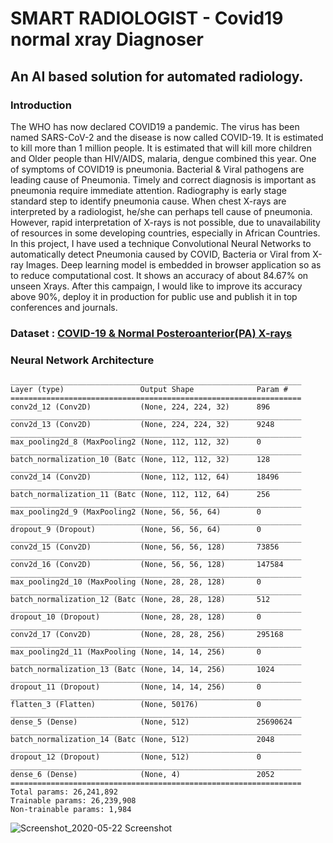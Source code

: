 # SMART RADIOLOGIST - Covid19 normal xray Diagnoser
## An AI based solution for automated radiology.
### Introduction
The WHO has now declared COVID19 a pandemic. The virus has been named SARS-CoV-2 and the disease is now called COVID-19. It is estimated to kill more than 1 million people. It is estimated that will kill more children and Older people than HIV/AIDS, malaria, dengue combined this year. One of symptoms of COVID19 is pneumonia. Bacterial & Viral pathogens are leading cause of Pneumonia. Timely and correct diagnosis is important as pneumonia require immediate attention. Radiography
is early stage standard step to identify pneumonia cause. When chest X-rays are interpreted
by a radiologist, he/she can perhaps tell cause of pneumonia. However, rapid interpretation of
X-rays is not possible, due to unavailability of resources in some developing countries,
especially in African Countries.
In this project, I have used a technique Convolutional Neural Networks to automatically detect Pneumonia caused by COVID, Bacteria or Viral from X-ray Images. Deep learning model is embedded in browser application so as to reduce computational cost.
It shows an accuracy of about 84.67% on unseen Xrays. After this campaign, I would like to improve its accuracy above 90%, deploy it in production for public use and publish it in top conferences and journals.

### Dataset : [COVID-19 & Normal Posteroanterior(PA) X-rays](https://www.kaggle.com/tarandeep97/covid19-normal-posteroanteriorpa-xrays)

### Neural Network Architecture 

```Model: "sequential_3"
_________________________________________________________________
Layer (type)                 Output Shape              Param #   
=================================================================
conv2d_12 (Conv2D)           (None, 224, 224, 32)      896       
_________________________________________________________________
conv2d_13 (Conv2D)           (None, 224, 224, 32)      9248      
_________________________________________________________________
max_pooling2d_8 (MaxPooling2 (None, 112, 112, 32)      0         
_________________________________________________________________
batch_normalization_10 (Batc (None, 112, 112, 32)      128       
_________________________________________________________________
conv2d_14 (Conv2D)           (None, 112, 112, 64)      18496     
_________________________________________________________________
batch_normalization_11 (Batc (None, 112, 112, 64)      256       
_________________________________________________________________
max_pooling2d_9 (MaxPooling2 (None, 56, 56, 64)        0         
_________________________________________________________________
dropout_9 (Dropout)          (None, 56, 56, 64)        0         
_________________________________________________________________
conv2d_15 (Conv2D)           (None, 56, 56, 128)       73856     
_________________________________________________________________
conv2d_16 (Conv2D)           (None, 56, 56, 128)       147584    
_________________________________________________________________
max_pooling2d_10 (MaxPooling (None, 28, 28, 128)       0         
_________________________________________________________________
batch_normalization_12 (Batc (None, 28, 28, 128)       512       
_________________________________________________________________
dropout_10 (Dropout)         (None, 28, 28, 128)       0         
_________________________________________________________________
conv2d_17 (Conv2D)           (None, 28, 28, 256)       295168    
_________________________________________________________________
max_pooling2d_11 (MaxPooling (None, 14, 14, 256)       0         
_________________________________________________________________
batch_normalization_13 (Batc (None, 14, 14, 256)       1024      
_________________________________________________________________
dropout_11 (Dropout)         (None, 14, 14, 256)       0         
_________________________________________________________________
flatten_3 (Flatten)          (None, 50176)             0         
_________________________________________________________________
dense_5 (Dense)              (None, 512)               25690624  
_________________________________________________________________
batch_normalization_14 (Batc (None, 512)               2048      
_________________________________________________________________
dropout_12 (Dropout)         (None, 512)               0         
_________________________________________________________________
dense_6 (Dense)              (None, 4)                 2052      
=================================================================
Total params: 26,241,892
Trainable params: 26,239,908
Non-trainable params: 1,984
```

![Screenshot_2020-05-22 Screenshot](https://user-images.githubusercontent.com/28994081/82685730-4e2d0700-9c72-11ea-9710-e015e956456d.png)
